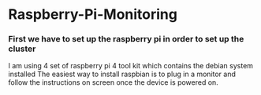 # Raspberry-Pi-Monitoring

<h3>First we have to set up the raspberry pi in order to set up the cluster</h3>
 I am using 4 set of raspberry pi 4 tool kit which contains the debian system installed
 The easiest way to install raspbian is to plug in a monitor and follow the instructions on screen once the device is powered on.
